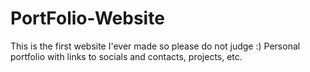 # PortFolio-Website
This is the first website I'ever made so please do not judge :)
Personal portfolio with links to socials and contacts, projects, etc.
